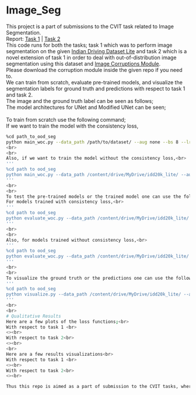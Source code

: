 # Image_Seg
This project is a part of submissions to the CVIT task related to Image Segmentation.<br>
Report: [Task 1](https://drive.google.com/drive/folders/1tfWXMDAD7OLHQasNGLo6mglzh-izk4EP?usp=sharing) | [Task 2](https://drive.google.com/drive/folders/1tfWXMDAD7OLHQasNGLo6mglzh-izk4EP?usp=sharing) <br>
This code runs for both the tasks; task 1 which was to perform image segmentation on the given [Indian Driving Dataset Lite](https://idd.insaan.iiit.ac.in/evaluation/ncvgip19/) and task 2 which is a novel extension of task 1 in order to deal with out-of-distribution image segmentation using this dataset and [Image Corruptions Module](https://github.com/bethgelab/imagecorruptions.git). <br>
Please download the corruption module inside the given repo if you need to. <br>
We can train from scratch, evaluate pre-trained models, and visualize the segmentation labels for ground truth and predictions with respect to task 1 and task 2.<br>
The image and the ground truth label can be seen as follows;
<br>
The model architectures for UNet and Modified UNet can be seen;
<br>
<br>
To train from scratch use the following command;
<br>
If we want to train the model with the consistency loss,
<br>
```bash
%cd path_to_ood_seg
python main_woc.py --data_path /path/to/dataset/ --aug none --bs 8 --lr 0.0001 --epochs 30 --model vgg_unet1
<br>
<br>
Also, if we want to train the model without the consistency loss,<br>
'''
%cd path to ood_seg
python main_woc.py --data_path /content/drive/MyDrive/idd20k_lite/ --aug none --bs 8 --lr 0.0001 --epochs 30 --model vgg_unet1
'''
<br>
<br>
To test the pre-trained models or the trained model one can use the following command;<br>
For models trained with consistency loss,<br>
'''
%cd path to ood_seg
python evaluate_woc.py --data_path /content/drive/MyDrive/idd20k_lite/ --aug none --model vgg_unet1
'''
<br>
<br>
Also, for models trained without consistency loss,<br>
'''
%cd path to ood_seg
python evaluate_woc.py --data_path /content/drive/MyDrive/idd20k_lite/ --aug none --model vgg_unet1
'''
<br>
<br>
To visualize the ground truth or the predictions one can use the following command;<br>
'''
%cd path to ood_seg
python visualize.py --data_path /content/drive/MyDrive/idd20k_lite/ --aug none --corr 0 --is_pred 0 --img_num 0 --model vgg_segnet1 --is_woc 0 --is_plot_model 0 
'''
<br>
<br>
# Qualitative Results
Here are a few plots of the loss functions;<br>
With respect to task 1 <br>
<><br>
With respect to task 2<br>
<><br>
<br>
Here are a few results visualizations<br>
With respect to task 1 <br>
<><br>
With respect to task 2<br>
<><br>

Thus this repo is aimed as a part of submission to the CVIT tasks, where for the first task four basic segmentation models were used to perform image segmentation on the dataset. For the next task, two of the best models were chosen which was nothing but the first task's extension from an out-of-distribution point of view during the inference stage. <br>
